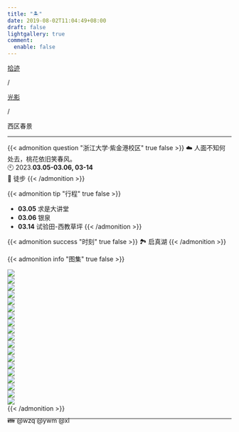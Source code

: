 ```yaml
---
title: "🏝️"
date: 2019-08-02T11:04:49+08:00
draft: false
lightgallery: true
comment:
  enable: false
---
```


<div class="nav-tab">
  <a href="../../../cages"><p class="not">拾迹</p></a><p class="not">/</p>
  <a href="../"><p class="not">光影</p></a>
  <p class="now">/</p><p class="now">西区春景</p>
</div>

---

{{< admonition question "浙江大学·紫金港校区" true false >}}
☁️ 人面不知何处去，桃花依旧笑春风。<br>
🕙 2023.**03.05-03.06, 03-14**<br>
📝 徒步
{{< /admonition >}}

{{< admonition tip "行程" true false >}}
- **03.05** 求是大讲堂
- **03.06** 银泉
- **03.14** 试验田-西教草坪
{{< /admonition >}}

{{< admonition success "时刻" true false >}}
🏞️ 启真湖
{{< /admonition >}}

{{< admonition info "图集" true false >}}
<div class="group-picture">
  <div class="group-picture-cover">
    <a class="lightgallery" href="https://z1.ax1x.com/2023/11/10/pi3oeIJ.jpg" title="西区主图书馆旁的求是书院牌坊。" data-thumbnail="https://z1.ax1x.com/2023/11/10/pi3oeIJ.jpg">
    <img loading="lazy" src="https://z1.ax1x.com/2023/11/10/pi3oeIJ.jpg"></a>
  </div>
  <div class="group-picture-cover">
    <a class="lightgallery" href="https://z1.ax1x.com/2023/11/10/pi3oZa4.jpg" title="从主图周边眺望安中与海洋大楼的钟塔。" data-thumbnail="https://z1.ax1x.com/2023/11/10/pi3oZa4.jpg">
    <img loading="lazy" src="https://z1.ax1x.com/2023/11/10/pi3oZa4.jpg"></a>
  </div>
</div>
<div class="group-picture">
  <div class="group1-picture-cover">
    <a class="lightgallery" href="https://z1.ax1x.com/2023/11/10/pi3oFMV.jpg" title="西区，北教附近的试验田。" data-thumbnail="https://z1.ax1x.com/2023/11/10/pi3oFMV.jpg">
    <img loading="lazy" src="https://z1.ax1x.com/2023/11/10/pi3oFMV.jpg"></a>
  </div>
</div>
<div class="group-picture">
  <div class="group3-picture-cover">
    <a class="lightgallery" href="https://z1.ax1x.com/2023/11/10/pi3oPx0.jpg" title="启真湖中，游过一只鸭。" data-thumbnail="https://z1.ax1x.com/2023/11/10/pi3oPx0.jpg">
    <img loading="lazy" src="https://z1.ax1x.com/2023/11/10/pi3oPx0.jpg"></a>
  </div>
  <div class="group3-picture-cover">
    <a class="lightgallery" href="https://z1.ax1x.com/2023/11/10/pi3oC2q.jpg" title="西教草坪，面向管院大楼的雕塑。" data-thumbnail="https://z1.ax1x.com/2023/11/10/pi3oC2q.jpg">
    <img loading="lazy" src="https://z1.ax1x.com/2023/11/10/pi3oC2q.jpg"></a>
  </div>
  <div class="group3-picture-cover">
    <a class="lightgallery" href="https://z1.ax1x.com/2023/11/10/pi3oVZF.jpg" title="透过气膜馆旁的铁丝网，满眼是垂柳的绿意。" data-thumbnail="https://z1.ax1x.com/2023/11/10/pi3oVZF.jpg">
    <img loading="lazy" src="https://z1.ax1x.com/2023/11/10/pi3oVZF.jpg"></a>
  </div>
</div>
<div class="group-picture">
  <div class="group-picture-cover">
    <a class="lightgallery" href="https://z1.ax1x.com/2023/11/10/pi3okrT.jpg" title="小剧场前的路上，人来人往。" data-thumbnail="https://z1.ax1x.com/2023/11/10/pi3okrT.jpg">
    <img loading="lazy" src="https://z1.ax1x.com/2023/11/10/pi3okrT.jpg"></a>
  </div>
  <div class="group-picture-cover">
    <a class="lightgallery" href="https://z1.ax1x.com/2023/11/10/pi3oAqU.jpg" title="冒绿的枝头，崭新的探头。" data-thumbnail="https://z1.ax1x.com/2023/11/10/pi3oAqU.jpg">
    <img loading="lazy" src="https://z1.ax1x.com/2023/11/10/pi3oAqU.jpg"></a>
  </div>
</div>
<div class="group-picture">
  <div class="group3-picture-cover">
    <a class="lightgallery" href="https://pic.imgdb.cn/item/654e2ef3c458853aef8df312.webp" title="大讲堂前的暮色。" data-thumbnail="https://pic.imgdb.cn/item/654e2ef3c458853aef8df312.webp">
    <img loading="lazy" src="https://pic.imgdb.cn/item/654e2ef3c458853aef8df312.webp"></a>
  </div>
  <div class="group3-picture-cover">
    <a class="lightgallery" href="https://pic.imgdb.cn/item/654e2ef4c458853aef8dfabd.webp" title="花枝的几何美学。" data-thumbnail="https://pic.imgdb.cn/item/654e2ef4c458853aef8dfabd.webp">
    <img loading="lazy" src="https://pic.imgdb.cn/item/654e2ef4c458853aef8dfabd.webp"></a>
  </div>
  <div class="group3-picture-cover">
    <a class="lightgallery" href="https://pic.imgdb.cn/item/654e2effc458853aef8e2f1f.webp" title="风味食堂旁的小路。" data-thumbnail="https://pic.imgdb.cn/item/654e2effc458853aef8e2f1f.webp">
    <img loading="lazy" src="https://pic.imgdb.cn/item/654e2effc458853aef8e2f1f.webp"></a>
  </div>
</div>
<div class="group-picture">
  <div class="group-picture-cover">
    <a class="lightgallery" href="https://pic.imgdb.cn/item/654e2f02c458853aef8e39c0.webp" title="大讲堂前的暮色。" data-thumbnail="https://pic.imgdb.cn/item/654e2f02c458853aef8e39c0.webp">
    <img loading="lazy" src="https://pic.imgdb.cn/item/654e2f02c458853aef8e39c0.webp"></a>
  </div>
  <div class="group-picture-cover">
    <a class="lightgallery" href="https://pic.imgdb.cn/item/654e2f05c458853aef8e47f7.webp" title="大讲堂前的暮色。" data-thumbnail="https://pic.imgdb.cn/item/654e2f05c458853aef8e47f7.webp">
    <img loading="lazy" src="https://pic.imgdb.cn/item/654e2f05c458853aef8e47f7.webp"></a>
  </div>
</div>
<div class="group-picture">
  <div class="group3-picture-cover">
    <a class="lightgallery" href="https://pic.imgdb.cn/item/6559a3c0c458853aeff9d4e3.jpg" title="“当心落水”。" data-thumbnail="https://pic.imgdb.cn/item/6559a3c0c458853aeff9d4e3.jpg">
    <img loading="lazy" src="https://pic.imgdb.cn/item/6559a3c0c458853aeff9d4e3.jpg"></a>
  </div>
  <div class="group3-picture-cover">
    <a class="lightgallery" href="https://pic.imgdb.cn/item/6559a3f8c458853aeffa9d20.jpg" title="银泉公寓。" data-thumbnail="https://pic.imgdb.cn/item/6559a3f8c458853aeffa9d20.jpg">
    <img loading="lazy" src="https://pic.imgdb.cn/item/6559a3f8c458853aeffa9d20.jpg"></a>
  </div>
  <div class="group3-picture-cover">
    <a class="lightgallery" href="https://pic.imgdb.cn/item/6559a3c0c458853aeff9d67a.jpg" title="银泉外景。" data-thumbnail="https://pic.imgdb.cn/item/6559a3c0c458853aeff9d67a.jpg">
    <img loading="lazy" src="https://pic.imgdb.cn/item/6559a3c0c458853aeff9d67a.jpg"></a>
  </div>
</div>
<div class="group-picture">
  <div class="group3-picture-cover">
    <a class="lightgallery" href="https://pic.imgdb.cn/item/6559a3bdc458853aeff9cc3d.jpg" title="银泉北侧。" data-thumbnail="https://pic.imgdb.cn/item/6559a3bdc458853aeff9cc3d.jpg">
    <img loading="lazy" src="https://pic.imgdb.cn/item/6559a3bdc458853aeff9cc3d.jpg"></a>
  </div>
  <div class="group3-picture-cover">
    <a class="lightgallery" href="https://pic.imgdb.cn/item/6559a3bec458853aeff9ce6c.jpg" title="翠柏外景。" data-thumbnail="https://pic.imgdb.cn/item/6559a3bec458853aeff9ce6c.jpg">
    <img loading="lazy" src="https://pic.imgdb.cn/item/6559a3bec458853aeff9ce6c.jpg"></a>
  </div>
  <div class="group3-picture-cover">
    <a class="lightgallery" href="https://pic.imgdb.cn/item/6559a3bec458853aeff9d07e.jpg" title="北区主路。" data-thumbnail="https://pic.imgdb.cn/item/6559a3bec458853aeff9d07e.jpg">
    <img loading="lazy" src="https://pic.imgdb.cn/item/6559a3bec458853aeff9d07e.jpg"></a>
  </div>
</div>
{{< /admonition >}}

---

<p class="img-desc" style="text-align: left; margin-top: -20px;">👪 @wzq @ywm @xl</p>
